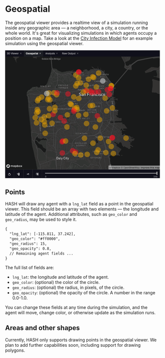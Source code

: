 # Geospatial

The geospatial viewer provides a realtime view of a simulation running inside any geographic area — a neighborhood, a city, a country, or the whole world. It's great for visualizing simulations in which agents occupy a position on a map. Take a look at the [City Infection Model](https://hash.ai/@hash/city-infection-model-with-vaccine) for an example simulation using the geospatial viewer.

![](../../.gitbook/assets/geospatial-viewer.png)

## Points

HASH will draw any agent with a `lng_lat` field as a point in the geospatial viewer. This field should be an array with two elements — the longitude and latitude of the agent. Additional attributes, such as `geo_color` and `geo_radius`, may be used to style it.

```text
{
  "lng_lat": [-115.811, 37.242],
  "geo_color": "#ff0000",
  "geo_radius": 15,
  "geo_opacity": 0.8,
  // Remaining agent fields ...
}
```

The full list of fields are:

* `lng_lat`: the longitude and latitude of the agent.
* `geo_color`: \(optional\) the color of the circle.
* `geo_radius`: \(optional\) the radius, in pixels, of the circle.
* `geo_opacity`: \(optional\) the opacity of the circle. A number in the range 0.0-1.0.

You can change these fields at any time during the simulation, and the agent will move, change color, or otherwise update as the simulation runs.

## Areas and other shapes

Currently, HASH only supports drawing points in the geospatial viewer. We plan to add further capabilities soon, including support for drawing polygons.

